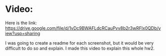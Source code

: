 # Video:
Here is the link: https://drive.google.com/file/d/1vDc9BWAFLdcRCauPvv8b2r3wRFlx0QDb/view?usp=sharing

I was going to create a readme for each screenshot, but it would be very difficult to do so and explain. I made this video to explain this whole hw2.